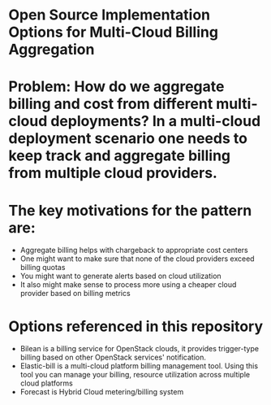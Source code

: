 # Open Source Implementation Options for Multi-Cloud Billing Aggregation
# Problem: How do we aggregate billing and cost from different multi-cloud deployments?  In a multi-cloud deployment scenario one needs to keep track and aggregate billing from multiple cloud providers.  
# The key motivations for the pattern are:
-	Aggregate billing helps with chargeback to appropriate cost centers
-	One might want to make sure that none of the cloud providers exceed billing quotas
-	You might want to generate alerts based on cloud utilization
-	It also might make sense to process more using a cheaper cloud provider based on billing metrics

# Options referenced in this repository
- Bilean is a billing service for OpenStack clouds, it provides trigger-type billing based on other OpenStack services' notification.
- Elastic-bill is a multi-cloud platform billing management tool. Using this tool you can manage your billing, resource utilization across multiple cloud platforms
- Forecast is Hybrid Cloud metering/billing system